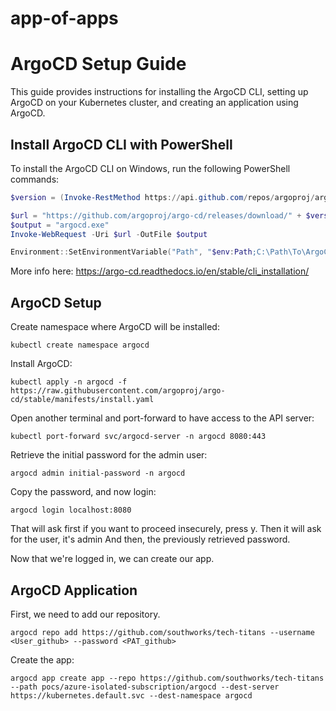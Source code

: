 # app-of-apps
# ArgoCD Setup Guide

This guide provides instructions for installing the ArgoCD CLI, setting up ArgoCD on your Kubernetes cluster, and creating an application using ArgoCD.

## Install ArgoCD CLI with PowerShell

To install the ArgoCD CLI on Windows, run the following PowerShell commands:

```powershell
$version = (Invoke-RestMethod https://api.github.com/repos/argoproj/argo-cd/releases/latest).tag_name

$url = "https://github.com/argoproj/argo-cd/releases/download/" + $version + "/argocd-windows-amd64.exe"
$output = "argocd.exe"
Invoke-WebRequest -Uri $url -OutFile $output

Environment::SetEnvironmentVariable("Path", "$env:Path;C:\Path\To\ArgoCD-CLI", "User")
```

More info here: https://argo-cd.readthedocs.io/en/stable/cli_installation/

## ArgoCD Setup

Create namespace where ArgoCD will be installed:
```
kubectl create namespace argocd
```

Install ArgoCD:
```
kubectl apply -n argocd -f https://raw.githubusercontent.com/argoproj/argo-cd/stable/manifests/install.yaml
```

Open another terminal and port-forward to have access to the API server:
```
kubectl port-forward svc/argocd-server -n argocd 8080:443
```

Retrieve the initial password for the admin user:
```
argocd admin initial-password -n argocd
```

Copy the password, and now login:
```
argocd login localhost:8080
```

That will ask first if you want to proceed insecurely, press y.
Then it will ask for the user, it's admin
And then, the previously retrieved password.

Now that we're logged in, we can create our app.

## ArgoCD Application

First, we need to add our repository.
```
argocd repo add https://github.com/southworks/tech-titans --username <User_github> --password <PAT_github>
```

Create the app:
```
argocd app create app --repo https://github.com/southworks/tech-titans --path pocs/azure-isolated-subscription/argocd --dest-server https://kubernetes.default.svc --dest-namespace argocd
```

